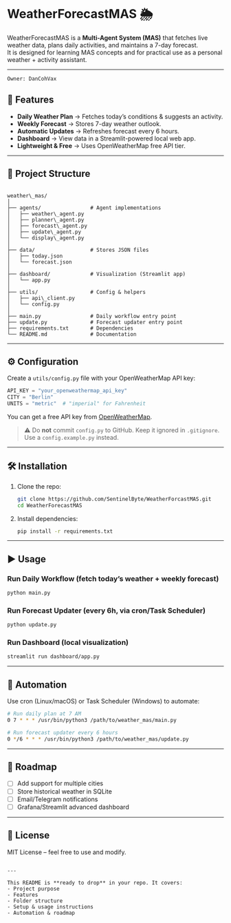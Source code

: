 # WeatherForecastMAS 🌦️

WeatherForecastMAS is a **Multi-Agent System (MAS)** that fetches live weather data, plans daily activities, and maintains a 7-day forecast.  
It is designed for learning MAS concepts and for practical use as a personal weather + activity assistant.

---

`Owner: DanCohVax`

## 🚀 Features
- **Daily Weather Plan** → Fetches today’s conditions & suggests an activity.
- **Weekly Forecast** → Stores 7-day weather outlook.
- **Automatic Updates** → Refreshes forecast every 6 hours.
- **Dashboard** → View data in a Streamlit-powered local web app.
- **Lightweight & Free** → Uses OpenWeatherMap free API tier.

---

## 📂 Project Structure
```

weather\_mas/
│
├── agents/                # Agent implementations
│   ├── weather\_agent.py
│   ├── planner\_agent.py
│   ├── forecast\_agent.py
│   ├── update\_agent.py
│   └── display\_agent.py
│
├── data/                  # Stores JSON files
│   ├── today.json
│   └── forecast.json
│
├── dashboard/             # Visualization (Streamlit app)
│   └── app.py
│
├── utils/                 # Config & helpers
│   ├── api\_client.py
│   └── config.py
│
├── main.py                # Daily workflow entry point
├── update.py              # Forecast updater entry point
├── requirements.txt       # Dependencies
└── README.md              # Documentation

````

---

## ⚙️ Configuration
Create a `utils/config.py` file with your OpenWeatherMap API key:

```python
API_KEY = "your_openweathermap_api_key"
CITY = "Berlin"
UNITS = "metric"  # "imperial" for Fahrenheit
````

You can get a free API key from [OpenWeatherMap](https://openweathermap.org/api).

> ⚠️ Do **not** commit `config.py` to GitHub. Keep it ignored in `.gitignore`. Use a `config.example.py` instead.

---

## 🛠️ Installation

1. Clone the repo:

   ```bash
   git clone https://github.com/SentinelByte/WeatherForcastMAS.git
   cd WeatherForecastMAS
   ```

2. Install dependencies:

   ```bash
   pip install -r requirements.txt
   ```

---

## ▶️ Usage

### Run Daily Workflow (fetch today’s weather + weekly forecast)

```bash
python main.py
```

### Run Forecast Updater (every 6h, via cron/Task Scheduler)

```bash
python update.py
```

### Run Dashboard (local visualization)

```bash
streamlit run dashboard/app.py
```

---

## 📅 Automation

Use cron (Linux/macOS) or Task Scheduler (Windows) to automate:

```bash
# Run daily plan at 7 AM
0 7 * * * /usr/bin/python3 /path/to/weather_mas/main.py

# Run forecast updater every 6 hours
0 */6 * * * /usr/bin/python3 /path/to/weather_mas/update.py
```

---

## 📌 Roadmap

* [ ] Add support for multiple cities
* [ ] Store historical weather in SQLite
* [ ] Email/Telegram notifications
* [ ] Grafana/Streamlit advanced dashboard

---

## 📜 License

MIT License – feel free to use and modify.

```

---

This README is **ready to drop** in your repo. It covers:  
- Project purpose  
- Features  
- Folder structure  
- Setup & usage instructions  
- Automation & roadmap  

